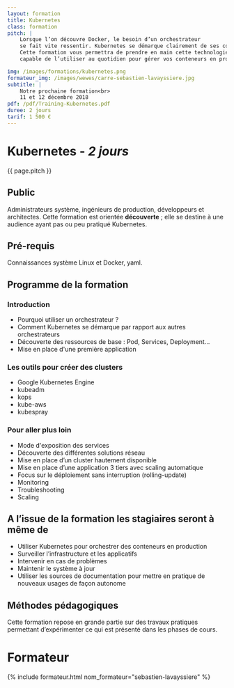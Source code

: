 ```yaml
---
layout: formation
title: Kubernetes
class: formation
pitch: |
    Lorsque l’on découvre Docker, le besoin d’un orchestrateur
    se fait vite ressentir. Kubernetes se démarque clairement de ses concurrents.
    Cette formation vous permettra de prendre en main cette technologie et d’être
    capable de l’utiliser au quotidien pour gérer vos conteneurs en production.

img: /images/formations/kubernetes.png
formateur_img: /images/wewes/carre-sebastien-lavayssiere.jpg
subtitle: |
    Notre prochaine formation<br>
    11 et 12 décembre 2018
pdf: /pdf/Training-Kubernetes.pdf
duree: 2 jours
tarif: 1 500 €
---
```


# Kubernetes - *2 jours*


{{ page.pitch }}

## Public


Administrateurs système, ingénieurs de production, développeurs et architectes.
Cette formation est orientée **découverte** ; elle se destine à une audience ayant pas ou peu pratiqué Kubernetes.

## Pré-requis


Connaissances système Linux et Docker, yaml.




## Programme de la formation

### Introduction

* Pourquoi utiliser un orchestrateur ?
* Comment Kubernetes se démarque par rapport aux autres orchestrateurs
* Découverte des ressources de base : Pod, Services, Deployment...
* Mise en place d'une première application


### Les outils pour créer des clusters

* Google Kubernetes Engine
* kubeadm
* kops
* kube-aws
* kubespray

### Pour aller plus loin

* Mode d'exposition des services
* Découverte des différentes solutions réseau
* Mise en place d’un cluster hautement disponible
* Mise en place d’une application 3 tiers avec scaling automatique
* Focus sur le déploiement sans interruption (rolling-update)
* Monitoring
* Troubleshooting
* Scaling


## A l’issue de la formation les stagiaires seront à même de


* Utiliser Kubernetes pour orchestrer des conteneurs en production
* Surveiller l’infrastructure et les applicatifs
* Intervenir en cas de problèmes
* Maintenir le système à jour
* Utiliser les sources de documentation pour mettre en pratique de nouveaux usages de façon autonome


## Méthodes pédagogiques

Cette formation repose en grande partie sur des travaux pratiques permettant d’expérimenter ce qui est présenté dans
les phases de cours.

# Formateur

{% include formateur.html nom_formateur="sebastien-lavayssiere" %}
